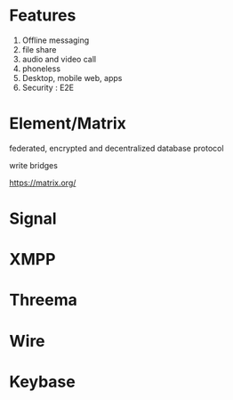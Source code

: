 
# Features 

1. Offline messaging
1. file share
1. audio and video call
1. phoneless
1. Desktop, mobile web, apps
1. Security : E2E

# Element/Matrix

federated, encrypted and decentralized database protocol

write bridges 

https://matrix.org/

# Signal

# XMPP

# Threema

# Wire

# Keybase



